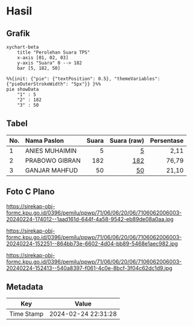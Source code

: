# Hasil

## Grafik

```mermaid
xychart-beta
    title "Perolehan Suara TPS"
    x-axis [01, 02, 03]
    y-axis "Suara" 0 --> 182
    bar [5, 182, 50]
```

```mermaid
%%{init: {"pie": {"textPosition": 0.5}, "themeVariables": {"pieOuterStrokeWidth": "5px"}} }%%
pie showData
    "1" : 5
    "2" : 182
    "3" : 50
```

## Tabel

| No. | Nama Paslon    | Suara | Suara (raw) | Persentase |
|:--- |:-------------- | -----:| -----------:| ----------:|
| 1   | ANIES MUHAIMIN | 5     | [5][p-1]    | 2,11       |
| 2   | PRABOWO GIBRAN | 182   | [182][p-2]  | 76,79      |
| 3   | GANJAR MAHFUD  | 50    | [50][p-3]   | 21,10      |


[p-1]: https://github.com/gigit-pemilu/pemilu-2024-71-sulawesi-utara/blob/main/pilpres/hitung-suara/sub/71-sulawesi-utara/sub/06-minahasa-utara/sub/06-likupang-barat/sub/2006-maliambao/sub/003-tps/sub/paslon-1.txt
[p-2]: https://github.com/gigit-pemilu/pemilu-2024-71-sulawesi-utara/blob/main/pilpres/hitung-suara/sub/71-sulawesi-utara/sub/06-minahasa-utara/sub/06-likupang-barat/sub/2006-maliambao/sub/003-tps/sub/paslon-2.txt
[p-3]: https://github.com/gigit-pemilu/pemilu-2024-71-sulawesi-utara/blob/main/pilpres/hitung-suara/sub/71-sulawesi-utara/sub/06-minahasa-utara/sub/06-likupang-barat/sub/2006-maliambao/sub/003-tps/sub/paslon-3.txt

## Foto C Plano

https://sirekap-obj-formc.kpu.go.id/0396/pemilu/ppwp/71/06/06/20/06/7106062006003-20240224-174012--1aad161d-644f-4a58-9542-eb89de08a0aa.jpg

https://sirekap-obj-formc.kpu.go.id/0396/pemilu/ppwp/71/06/06/20/06/7106062006003-20240224-152251--864bb73e-6602-4d04-bb89-5468e1aec982.jpg

https://sirekap-obj-formc.kpu.go.id/0396/pemilu/ppwp/71/06/06/20/06/7106062006003-20240224-152413--540a8397-f061-4c0e-8bcf-3f04c62dc1d9.jpg


## Metadata

| Key        | Value               |
| ---------- | ------------------- |
| Time Stamp | 2024-02-24 22:31:28 |



